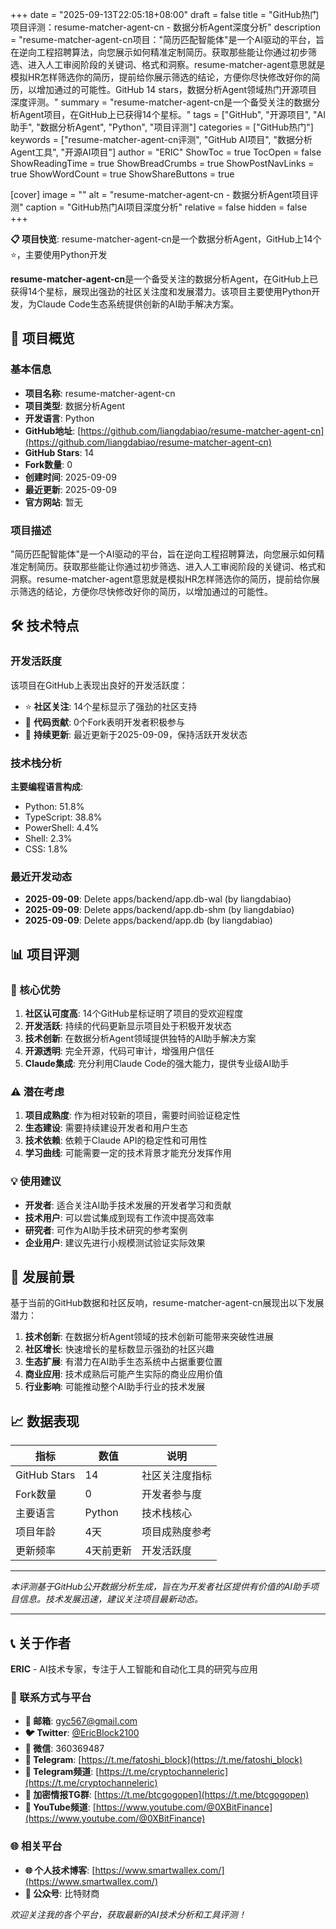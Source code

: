 +++
date = "2025-09-13T22:05:18+08:00"
draft = false
title = "GitHub热门项目评测：resume-matcher-agent-cn - 数据分析Agent深度分析"
description = "resume-matcher-agent-cn项目：\"简历匹配智能体\"是一个AI驱动的平台，旨在逆向工程招聘算法，向您展示如何精准定制简历。获取那些能让你通过初步筛选、进入人工审阅阶段的关键词、格式和洞察。resume-matcher-agent意思就是模拟HR怎样筛选你的简历，提前给你展示筛选的结论，方便你尽快修改好你的简历，以增加通过的可能性。GitHub 14 stars，数据分析Agent领域热门开源项目深度评测。"
summary = "resume-matcher-agent-cn是一个备受关注的数据分析Agent项目，在GitHub上已获得14个星标。"
tags = ["GitHub", "开源项目", "AI助手", "数据分析Agent", "Python", "项目评测"]
categories = ["GitHub热门"]
keywords = ["resume-matcher-agent-cn评测", "GitHub AI项目", "数据分析Agent工具", "开源AI项目"]
author = "ERIC"
ShowToc = true
TocOpen = false
ShowReadingTime = true
ShowBreadCrumbs = true
ShowPostNavLinks = true
ShowWordCount = true
ShowShareButtons = true

[cover]
image = ""
alt = "resume-matcher-agent-cn - 数据分析Agent项目评测"
caption = "GitHub热门AI项目深度分析"
relative = false
hidden = false
+++

**📋 项目快览**: resume-matcher-agent-cn是一个数据分析Agent，GitHub上14个⭐，主要使用Python开发

**resume-matcher-agent-cn**是一个备受关注的数据分析Agent，在GitHub上已获得14个星标，展现出强劲的社区关注度和发展潜力。该项目主要使用Python开发，为Claude Code生态系统提供创新的AI助手解决方案。

## 🎯 项目概览

### 基本信息
- **项目名称**: resume-matcher-agent-cn
- **项目类型**: 数据分析Agent
- **开发语言**: Python
- **GitHub地址**: [https://github.com/liangdabiao/resume-matcher-agent-cn](https://github.com/liangdabiao/resume-matcher-agent-cn)
- **GitHub Stars**: 14
- **Fork数量**: 0
- **创建时间**: 2025-09-09
- **最近更新**: 2025-09-09
- **官方网站**: 暂无

### 项目描述
"简历匹配智能体"是一个AI驱动的平台，旨在逆向工程招聘算法，向您展示如何精准定制简历。获取那些能让你通过初步筛选、进入人工审阅阶段的关键词、格式和洞察。resume-matcher-agent意思就是模拟HR怎样筛选你的简历，提前给你展示筛选的结论，方便你尽快修改好你的简历，以增加通过的可能性。

## 🛠️ 技术特点

### 开发活跃度
该项目在GitHub上表现出良好的开发活跃度：
- ⭐ **社区关注**: 14个星标显示了强劲的社区支持
- 🔄 **代码贡献**: 0个Fork表明开发者积极参与
- 📅 **持续更新**: 最近更新于2025-09-09，保持活跃开发状态

### 技术栈分析

**主要编程语言构成**:
- Python: 51.8%
- TypeScript: 38.8%
- PowerShell: 4.4%
- Shell: 2.3%
- CSS: 1.8%


### 最近开发动态
- **2025-09-09**: Delete apps/backend/app.db-wal (by liangdabiao)
- **2025-09-09**: Delete apps/backend/app.db-shm (by liangdabiao)
- **2025-09-09**: Delete apps/backend/app.db (by liangdabiao)


## 📊 项目评测

### 🎯 核心优势
1. **社区认可度高**: 14个GitHub星标证明了项目的受欢迎程度
2. **开发活跃**: 持续的代码更新显示项目处于积极开发状态
3. **技术创新**: 在数据分析Agent领域提供独特的AI助手解决方案
4. **开源透明**: 完全开源，代码可审计，增强用户信任
5. **Claude集成**: 充分利用Claude Code的强大能力，提供专业级AI助手

### ⚠️ 潜在考虑
1. **项目成熟度**: 作为相对较新的项目，需要时间验证稳定性
2. **生态建设**: 需要持续建设开发者和用户生态
3. **技术依赖**: 依赖于Claude API的稳定性和可用性
4. **学习曲线**: 可能需要一定的技术背景才能充分发挥作用

### 💡 使用建议
- **开发者**: 适合关注AI助手技术发展的开发者学习和贡献
- **技术用户**: 可以尝试集成到现有工作流中提高效率
- **研究者**: 可作为AI助手技术研究的参考案例
- **企业用户**: 建议先进行小规模测试验证实际效果

## 🔮 发展前景

基于当前的GitHub数据和社区反响，resume-matcher-agent-cn展现出以下发展潜力：

1. **技术创新**: 在数据分析Agent领域的技术创新可能带来突破性进展
2. **社区增长**: 快速增长的星标数显示强劲的社区兴趣
3. **生态扩展**: 有潜力在AI助手生态系统中占据重要位置
4. **商业应用**: 技术成熟后可能产生实际的商业应用价值
5. **行业影响**: 可能推动整个AI助手行业的技术发展

## 📈 数据表现

| 指标 | 数值 | 说明 |
|------|------|------|
| GitHub Stars | 14 | 社区关注度指标 |
| Fork数量 | 0 | 开发者参与度 |
| 主要语言 | Python | 技术栈核心 |
| 项目年龄 | 4天 | 项目成熟度参考 |
| 更新频率 | 4天前更新 | 开发活跃度 |

---

*本评测基于GitHub公开数据分析生成，旨在为开发者社区提供有价值的AI助手项目信息。技术发展迅速，建议关注项目最新动态。*

---

## 📞 关于作者

**ERIC** - AI技术专家，专注于人工智能和自动化工具的研究与应用

### 🔗 联系方式与平台

- **📧 邮箱**: [gyc567@gmail.com](mailto:gyc567@gmail.com)
- **🐦 Twitter**: [@EricBlock2100](https://twitter.com/EricBlock2100)
- **💬 微信**: 360369487
- **📱 Telegram**: [https://t.me/fatoshi_block](https://t.me/fatoshi_block)
- **📢 Telegram频道**: [https://t.me/cryptochanneleric](https://t.me/cryptochanneleric)
- **👥 加密情报TG群**: [https://t.me/btcgogopen](https://t.me/btcgogopen)
- **🎥 YouTube频道**: [https://www.youtube.com/@0XBitFinance](https://www.youtube.com/@0XBitFinance)

### 🌐 相关平台

- **🌐 个人技术博客**: [https://www.smartwallex.com/](https://www.smartwallex.com/)
- **📖 公众号**: 比特财商

*欢迎关注我的各个平台，获取最新的AI技术分析和工具评测！*
